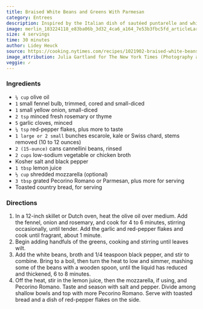 ```yaml
---
title: Braised White Beans and Greens With Parmesan
category: Entrees 
description: Inspired by the Italian dish of sautéed puntarelle and white beans, this recipe makes a satisfying vegetarian main course or a hearty side dish for roast chicken or sausages. It opts for canned white beans, for the sake of weeknight convenience, and Swiss chard, which is much milder than puntarelle and easier to find in the U.S. Kale or escarole would also work well, if that’s what you’ve got. On that note, grated Pecorino Romano cheese gives the broth a more pungent element, but Parmesan will work in its place. Serve in shallow bowls with toasted country bread to mop up the garlicky broth.
image: merlin_183224118_e83ba06b_3d32_4ca6_a164_7e53b3fbc5fd_articleLarge.jpg
size: 4 servings
time: 30 minutes
author: Lidey Heuck
source: https://cooking.nytimes.com/recipes/1021902-braised-white-beans-and-greens-with-parmesanundefined
image_attribution: Julia Gartland for The New York Times (Photography and Styling)
veggie: ✓
---
```


### Ingredients

* `¼ cup` olive oil
* `1` small fennel bulb, trimmed, cored and small-diced
* `1` small yellow onion, small-diced
* `2 tsp` minced fresh rosemary or thyme
* `5` garlic cloves, minced
* `¼ tsp` red-pepper flakes, plus more to taste
* `1 large or 2 small` bunches escarole, kale or Swiss chard, stems removed (10 to 12 ounces)
* `2 (15-ounce)` cans cannellini beans, rinsed
* `2 cups` low-sodium vegetable or chicken broth
* Kosher salt and black pepper
* `1 tbsp` lemon juice
* `½ cup` shredded mozzarella (optional)
* `3 tbsp` grated Pecorino Romano or Parmesan, plus more for serving
* Toasted country bread, for serving

### Directions

1. In a 12-inch skillet or Dutch oven, heat the olive oil over medium. Add the fennel, onion and rosemary, and cook for 4 to 6 minutes, stirring occasionally, until tender. Add the garlic and red-pepper flakes and cook until fragrant, about 1 minute.
2. Begin adding handfuls of the greens, cooking and stirring until leaves wilt.
3. Add the white beans, broth and 1/4 teaspoon black pepper, and stir to combine. Bring to a boil, then turn the heat to low and simmer, mashing some of the beans with a wooden spoon, until the liquid has reduced and thickened, 6 to 8 minutes.
4. Off the heat, stir in the lemon juice, then the mozzarella, if using, and Pecorino Romano. Taste and season with salt and pepper. Divide among shallow bowls and top with more Pecorino Romano. Serve with toasted bread and a dish of red-pepper flakes on the side.